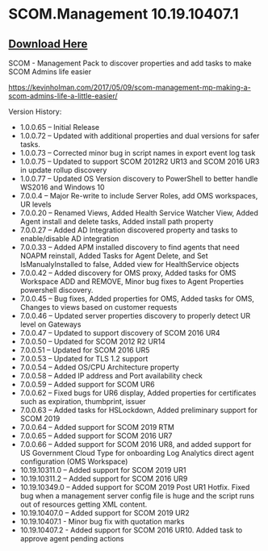 # SCOM.Management 10.19.10407.1

## [Download Here][Download 10.19.10407.1]

[Download 10.19.10407.1]: https://github.com/thekevinholman/SCOM.Management/releases/download/10.19.10407.1/SCOM.Management.10.19.10407.1.zip


SCOM - Management Pack to discover properties and add tasks to make SCOM Admins life easier

https://kevinholman.com/2017/05/09/scom-management-mp-making-a-scom-admins-life-a-little-easier/

Version History:

* 1.0.0.65 – Initial Release
* 1.0.0.72 – Updated with additional properties and dual versions for safer tasks.
* 1.0.0.73 – Corrected minor bug in script names in export event log task
* 1.0.0.75 – Updated to support SCOM 2012R2 UR13 and SCOM 2016 UR3 in update rollup discovery
* 1.0.0.77 – Updated OS Version discovery to PowerShell to better handle WS2016 and Windows 10
* 7.0.0.4 – Major Re-write to include Server Roles, add OMS workspaces, UR levels
* 7.0.0.20 – Renamed Views, Added Health Service Watcher View, Added Agent install and delete tasks, Added install path property
* 7.0.0.27 – Added AD Integration discovered property and tasks to enable/disable AD integration
* 7.0.0.33 – Added APM installed discovery to find agents that need NOAPM reinstall, Added Tasks for Agent Delete, and Set IsManualyInstalled to false, Added view for HealthService objects
* 7.0.0.42 – Added discovery for OMS proxy, Added tasks for OMS Workspace ADD and REMOVE, Minor bug fixes to Agent Properties powershell discovery.
* 7.0.0.45 – Bug fixes, Added properties for OMS, Added tasks for OMS, Changes to views based on customer requests
* 7.0.0.46 – Updated server properties discovery to properly detect UR level on Gateways
* 7.0.0.47 – Updated to support discovery of SCOM 2016 UR4
* 7.0.0.50 – Updated for SCOM 2012 R2 UR14
* 7.0.0.51 – Updated for SCOM 2016 UR5
* 7.0.0.53 – Updated for TLS 1.2 support
* 7.0.0.54 – Added OS/CPU Architecture property
* 7.0.0.58 – Added IP address and Port availability check
* 7.0.0.59 – Added support for SCOM UR6
* 7.0.0.62 – Fixed bugs for UR6 display, Added properties for certificates such as expiration, thumbprint, issuer
* 7.0.0.63 – Added tasks for HSLockdown, Added preliminary support for SCOM 2019
* 7.0.0.64 – Added support for SCOM 2019 RTM
* 7.0.0.65 – Added support for SCOM 2016 UR7
* 7.0.0.66 – Added support for SCOM 2016 UR8, and added support for US Government Cloud Type for onboarding Log Analytics direct agent configuration (OMS Workspace)
* 10.19.10311.0 – Added support for SCOM 2019 UR1
* 10.19.10311.2 – Added support for SCOM 2016 UR9
* 10.19.10349.0 – Added support for SCOM 2019 Post UR1 Hotfix.  Fixed bug when a management server config file is huge and the script runs out of resources getting XML content.
* 10.19.10407.0 – Added support for SCOM 2019 UR2
* 10.19.10407.1 - Minor bug fix with quotation marks
* 10.19.10407.2 - Added support for SCOM 2016 UR10.  Added task to approve agent pending actions
